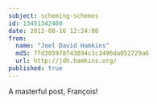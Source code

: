 ```yaml
---
subject: scheming-schemes
id: 13451342400
date: 2012-08-16 12:24:00
from:
  name: "Joel David Hamkins"
  md5: 7fd305978f43894c1c3496da052729a6
  url: http://jdh.hamkins.org/
published: true
---
```

A masterful post, François!
